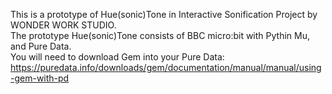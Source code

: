 This is a prototype of Hue(sonic)Tone in Interactive Sonification Project by WONDER WORK STUDIO.<br>
The prototype Hue(sonic)Tone consists of BBC micro:bit with Pythin Mu, and Pure Data.<br>
You will need to download Gem into your Pure Data: https://puredata.info/downloads/gem/documentation/manual/manual/using-gem-with-pd
